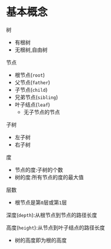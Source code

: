 # 基本概念

树

- 有根树
- 无根树,自由树



节点

- 根节点(`root`)
- 父节点(`father`)
- 子节点(`child`)
- 兄弟节点(`sibling`)
- 叶子结点(`leaf`)
  - 无子节点的节点



子树

- 左子树
- 右子树



度

- 节点的度:子树的个数
- 树的度:所有节点的度的最大值



层数

- 根节点是第`0`层或第`1`层



深度(`depth`):从根节点到节点的路径长度



高度(`height`):从节点到叶子结点的路径长度

- 树的高度即为根的高度

